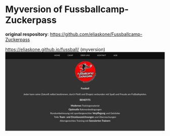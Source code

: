 # Myversion of Fussballcamp-Zuckerpass
__original respository__: https://github.com/eliaskone/Fussballcamp-Zuckerpass


https://eliaskone.github.io/fussball/ (myversion)
![homepage](https://github.com/eliaskone/Fussballcamp-Zuckerpass/blob/master/site_pictures/unofficialsite(myversion)/Camp_FCZP.png)
